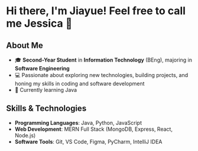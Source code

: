 # Hi there, I'm Jiayue! Feel free to call me Jessica 👋

<!--
**JY1Z/JY1Z** is a ✨ _special_ ✨ repository because its `README.md` (this file) appears on your GitHub profile.

Here are some ideas to get you started:

- 🔭 I’m currently working on ...
- 🌱 I’m currently learning ...
- 👯 I’m looking to collaborate on ...
- 🤔 I’m looking for help with ...
- 💬 Ask me about ...
- 📫 How to reach me: ...
- 😄 Pronouns: ...
- ⚡ Fun fact: ...
-->
## About Me
- 🎓 **Second-Year Student** in **Information Technology** (BEng), majoring in **Software Engineering** 
- 💻 Passionate about exploring new technologies, building projects, and honing my skills in coding and software development
- 🌱 Currently learning Java

## Skills & Technologies
- **Programming Languages**: Java, Python, JavaScript
- **Web Development**: MERN Full Stack (MongoDB, Express, React, Node.js)
- **Software Tools**: Git, VS Code, Figma, PyCharm, IntelliJ IDEA
